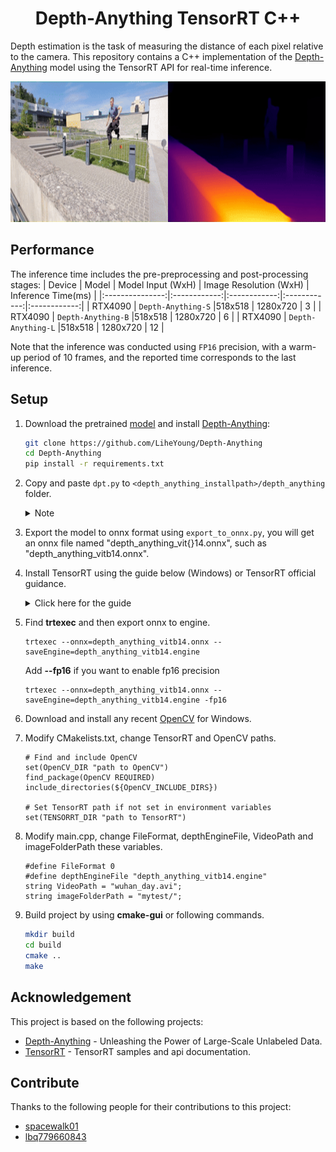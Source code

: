 
<h1 align="center"><span>Depth-Anything TensorRT C++</span></h1>

Depth estimation is the task of measuring the distance of each pixel relative to the camera. This repository contains a C++ implementation of the [Depth-Anything](https://github.com/LiheYoung/Depth-Anything) model using the TensorRT API for real-time inference.

<p align="center" margin: 0 auto;>
  <img src="assets/parkour_merged.gif" height="225px" width="800px" />
</p>

## Performance
The inference time includes the pre-preprocessing and post-processing stages:
| Device          | Model | Model Input (WxH) |  Image Resolution (WxH)     | Inference Time(ms) |
|:---------------:|:------------:|:------------:|:------------:|:------------:|
| RTX4090        | `Depth-Anything-S`  |518x518  |  1280x720    | 3     |
| RTX4090        | `Depth-Anything-B`  |518x518  |  1280x720    | 6     |
| RTX4090        | `Depth-Anything-L`  |518x518  |  1280x720    | 12     |

Note that the inference was conducted using `FP16` precision, with a warm-up period of 10 frames, and the reported time corresponds to the last inference.

## Setup 

1. Download the pretrained [model](https://huggingface.co/spaces/LiheYoung/Depth-Anything/tree/main/checkpoints) and install [Depth-Anything](https://github.com/LiheYoung/Depth-Anything):
   ```bash
   git clone https://github.com/LiheYoung/Depth-Anything
   cd Depth-Anything
   pip install -r requirements.txt
   ```

2. Copy and paste `dpt.py` to `<depth_anything_installpath>/depth_anything` folder.


    <details>
    <summary>Note</summary>
       Here I've only removed a squeeze operation at the end of model's forward function in `dpt.py` to avoid conflicts with TensorRT
    </details>       
    
3. Export the model to onnx format using `export_to_onnx.py`, you will get an onnx file named "depth_anything_vit{}14.onnx", such as "depth_anything_vitb14.onnx".
4. Install TensorRT using the guide below (Windows) or TensorRT official guidance.
    <details>
    <summary>Click here for the guide</summary>  
      
    1. Download the [TensorRT](https://developer.nvidia.com/tensorrt) zip file that matches the Windows version you are using.
    2. Choose where you want to install TensorRT. The zip file will install everything into a subdirectory called `TensorRT-8.x.x.x`. This new subdirectory will be referred to as `<installpath>` in the steps below.
    3. Unzip the `TensorRT-8.x.x.x.Windows10.x86_64.cuda-x.x.zip` file to the location that you chose. Where:
    - `8.x.x.x` is your TensorRT version
    - `cuda-x.x` is CUDA version `11.6`, `11.8` or `12.0`
    4. Add the TensorRT library files to your system `PATH`. To do so, copy the DLL files from `<installpath>/lib` to your CUDA installation directory, for example, `C:\Program Files\NVIDIA GPU Computing Toolkit\CUDA\vX.Y\bin`, where `vX.Y` is your CUDA version. The CUDA installer should have already added the CUDA path to your system PATH.
    5. Ensure that the following is present in your Visual Studio Solution project properties:
    - `<installpath>/lib` has been added to your PATH variable and is present under **VC++ Directories > Executable Directories**.
    - `<installpath>/include` is present under **C/C++ > General > Additional Directories**.
    - nvinfer.lib and any other LIB files that your project requires are present under **Linker > Input > Additional Dependencies**.
    </details>


5. Find **trtexec** and then export onnx to engine.
   ```
   trtexec --onnx=depth_anything_vitb14.onnx --saveEngine=depth_anything_vitb14.engine
   ```

   Add **--fp16** if you want to enable fp16 precision
   ```
   trtexec --onnx=depth_anything_vitb14.onnx --saveEngine=depth_anything_vitb14.engine -fp16
   ```

6. Download and install any recent [OpenCV](https://opencv.org/releases/) for Windows.
    
7. Modify CMakelists.txt, change TensorRT and OpenCV paths.
   ```
   # Find and include OpenCV
   set(OpenCV_DIR "path to OpenCV")
   find_package(OpenCV REQUIRED)
   include_directories(${OpenCV_INCLUDE_DIRS})
   
   # Set TensorRT path if not set in environment variables
   set(TENSORRT_DIR "path to TensorRT")
   ```

8. Modify main.cpp, change FileFormat, depthEngineFile, VideoPath and imageFolderPath these variables.
   ```
   #define FileFormat 0 
   #define depthEngineFile "depth_anything_vitb14.engine"
   string VideoPath = "wuhan_day.avi";
   string imageFolderPath = "mytest/";
   ```
  
9. Build project by using **cmake-gui** or following commands.
   ```bash
   mkdir build
   cd build
   cmake ..
   make
   ```


## Acknowledgement
This project is based on the following projects:
- [Depth-Anything](https://github.com/LiheYoung/Depth-Anything) - Unleashing the Power of Large-Scale Unlabeled Data.
- [TensorRT](https://github.com/NVIDIA/TensorRT/tree/release/8.6/samples) - TensorRT samples and api documentation.

## Contribute
Thanks to the following people for their contributions to this project:

- [spacewalk01](https://github.com/spacewalk01)
- [lbq779660843](https://github.com/lbq779660843)